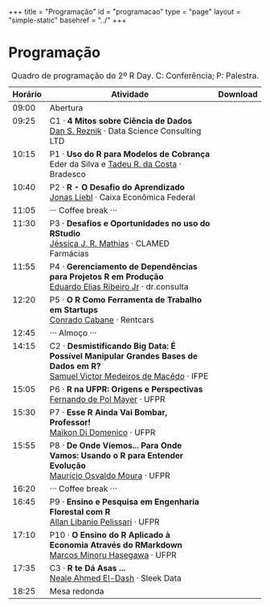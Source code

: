 +++
title = "Programação"
id = "programacao"
type = "page"
layout = "simple-static"
basehref = "../"
+++

# Programação

<!-- .
TODO: procurar ícones em https://infinitered.github.io/ionicons-version-3-search/
-->

<style>
table td,
table td * {
    vertical-align: top;
}
</style>

<table>
<caption style="caption-side: top;">
Quadro de programação do 2º R Day. C: Conferência; P: Palestra.
</caption>
<thead>
<tr>
<th><i class="tf-ion-ios-time-outline"></i> Horário</th>
<th><i class="tf-ion-ios-contact-outline"></i> Atividade</th>
<th><i class="tf-ion-ios-cloud-download"></i> Download</th>
</tr>
</thead>

<tbody>
<tr>
<td>09:00</td>
<td>Abertura</td>
<td></td>
</tr>

<tr>
<td>09:25</td>
<td>C1 · <strong>4 Mitos sobre Ciência de Dados</strong><br>
<a href="https://www.linkedin.com/in/dan-s-reznik-phd-bb49133/">Dan S. Reznik</a> · Data Science Consulting LTD</td>
<td><a href="./slides/dan.pdf" target="_blank"><i class="tf-ion-document"></i></a></td>
</tr>

<tr>
<td>10:15</td>
<td>P1 · <strong>Uso do R para Modelos de Cobrança</strong><br>
Eder da Silva e <a href="https://www.linkedin.com/in/tadeu-rodrigues-4776a752">Tadeu R. da Costa</a> · Bradesco</td>
<td><a href="./slides/eder.pdf" target="_blank"><i class="tf-ion-document"></i></a></td>
</tr>

<tr>
<td>10:40</td>
<td>P2 · <strong>R - O Desafio do Aprendizado</strong></br>
<a href="https://br.linkedin.com/in/jonas-liebl-36b792128/">Jonas Liebl</a> · Caixa Econômica Federal</td>
<td><a href="./slides/jonas.pdf" target="_blank"><i class="tf-ion-document"></i></a></td>
</tr>

<tr>
<td>11:05</td>
<td>··· Coffee break ···</td>
</tr>

<tr>
<td>11:30</td>
<td>P3 · <strong>Desafios e Oportunidades no uso do RStudio</strong></br>
<a href="https://www.linkedin.com/in/jessicajrmathias/">Jéssica J. R. Mathias</a> · CLAMED Farmácias</td>
<td><a href="./slides/jessica.pdf" target="_blank"><i class="tf-ion-document"></i></a></td>
</tr>

<tr>
<td>11:55</td>
<td>P4 · <strong>Gerenciamento de Dependências para Projetos R em Produção</strong></br>
<a href="https://www.linkedin.com/in/jreduardo/">Eduardo Elias Ribeiro Jr</a> · dr.consulta</td>
<td><a href="./slides/eduardo.pdf" target="_blank"><i class="tf-ion-document"></i></a></td>
</tr>

<tr>
<td>12:20</td>
<td>P5 · <strong>O R Como Ferramenta de Trabalho em Startups</strong></br>
<a href="https://br.linkedin.com/in/conrado-cabane">Conrado Cabane</a> · Rentcars</td>
<td><a href="./slides/conrado.pdf" target="_blank"><i class="tf-ion-document"></i></a></td>
</tr>

<tr>
<td>12:45</td>
<td>··· Almoço ···</td>
</tr>

<!--
<tr>
<td>14:15</td>
<td>C2 · <strong>R-Ladies, Comunidades e a Importância das Iniciativas de Diversidade</strong></br>
<a href="https://www.linkedin.com/in/beatrizmilz/">Beatriz Milz</a> · R Ladies SP</td>
</tr>
-->

<tr>
<td>14:15</td>
<td>C2 · <strong>Desmistificando Big Data: É Possível Manipular Grandes Bases de Dados em R?</strong><br>
<a href="https://br.linkedin.com/in/samuel-mac%C3%AAdo-755a8763">Samuel Victor Medeiros de Macêdo</a> · IFPE</td>
<td><a href="./slides/samuel.pdf" target="_blank"><i class="tf-ion-document"></i></a></td>
</tr>

<tr>
<td>15:05</td>
<td>P6 · <strong>R na UFPR: Origens e Perspectivas</strong><br>
<a href="http://leg.ufpr.br/~fernandomayer/">Fernando de Pol Mayer</a> · UFPR</td>
<td><a href="http://leg.ufpr.br/~fernandomayer/rufpr/rufpr.pdf" target="_blank"><i class="tf-ion-document"></i></a></td>
</tr>

<tr>
<td>15:30</td>
<td>P7 · <strong>Esse R Ainda Vai Bombar, Professor!</strong><br>
<a href="http://lattes.cnpq.br/8571953244068598">Maikon Di Domenico</a> · UFPR</td>
<td><a href="./slides/maikon.pdf" target="_blank"><i class="tf-ion-document"></i></a></td>
</tr>

<tr>
<td>15:55</td>
<td>P8 · <strong>De Onde Viemos... Para Onde Vamos: Usando o R para Entender Evolução</strong></br>
<a href="http://lattes.cnpq.br/0091501164531871">Maurício Osvaldo Moura</a> · UFPR</td>
<td><a href="./slides/mauricio.pdf" target="_blank"><i class="tf-ion-document"></i></a></td>
</tr>

<tr>
<td>16:20</td>
<td>··· Coffee break ···</td>
</tr>

<tr>
<td>16:45</td>
<td>P9 · <strong>Ensino e Pesquisa em Engenharia Florestal com R</strong></br>
<a href="http://lattes.cnpq.br/4254166557545108">Allan Libanio Pelissari</a> · UFPR</td>
<td><a href="./slides/allan.pdf" target="_blank"><i class="tf-ion-document"></i></a></td>
</tr>

<tr>
<td>17:10</td>
<td>P10 · <strong>O Ensino do R Aplicado à Economia Através do RMarkdown</strong></br>
<a href="http://lattes.cnpq.br/3772572021776598">Marcos Minoru Hasegawa</a> · UFPR</td>
<td><a href="./slides/marcos.pdf" target="_blank"><i class="tf-ion-document"></i></a></td>
</tr>

<tr>
<td>17:35</td>
<td>C3 · <strong>R te Dá Asas ...</strong></br>
<a href="https://www.linkedin.com/in/neale/">Neale Ahmed El-Dash</a> · Sleek Data</td>
<td><a href="./slides/neale.pdf" target="_blank"><i class="tf-ion-document"></i></a></td>
</tr>

<tr>
<td>18:25</td>
<td>Mesa redonda</td>
</tr>
</tbody>
</table>

<!---------------------------------------------------------------------- -->
